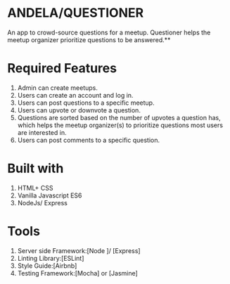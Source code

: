 # ANDELA/QUESTIONER

An app to crowd-source questions for a meetup.
Questioner helps the meetup organizer prioritize
questions to be answered.**

# Required Features
1. Admin can create meetups.
2. Users can create an account and log in.
3. Users can post questions to a specific meetup.
4. Users can  upvote or  downvote a question.
5. Questions are sorted based on the number of upvotes a question has, which helps the
meetup organizer(s) to prioritize questions most users are interested in.
6. Users can post comments to a specific question.

# Built with
1. HTML+ CSS
2. Vanilla Javascript ES6
3. NodeJs/ Express
# Tools
1. Server side Framework:[Node ]/ [Express]
2. Linting Library:[ESLint]
3. Style Guide:[Airbnb]
4. Testing Framework:[Mocha] or [Jasmine]
